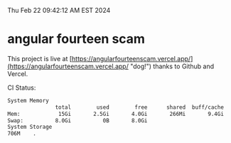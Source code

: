 Thu Feb 22 09:42:12 AM EST 2024

# angular fourteen scam


This project is live at [https://angularfourteenscam.vercel.app/](https://angularfourteenscam.vercel.app/ "dog!") thanks to Github and Vercel.

CI Status: 

```bash
System Memory
               total        used        free      shared  buff/cache   available
Mem:            15Gi       2.5Gi       4.0Gi       266Mi       9.4Gi        12Gi
Swap:          8.0Gi          0B       8.0Gi
System Storage
706M	.
